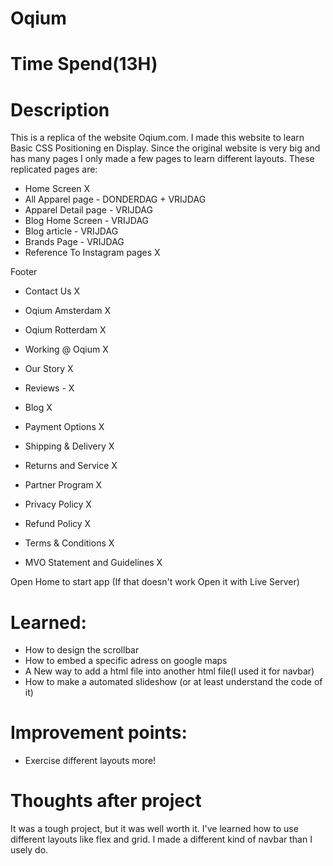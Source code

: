 # Oqium

# Time Spend(13H)

# Description

This is a replica of the website Oqium.com. I made this website to learn Basic CSS Positioning en Display.
Since the original website is very big and has many pages I only made a few pages to learn different layouts.
These replicated pages are:

- Home Screen X
- All Apparel page - DONDERDAG + VRIJDAG
- Apparel Detail page - VRIJDAG
- Blog Home Screen - VRIJDAG
- Blog article - VRIJDAG
- Brands Page - VRIJDAG
- Reference To Instagram pages X

Footer

- Contact Us X
- Oqium Amsterdam X
- Oqium Rotterdam X
- Working @ Oqium X
- Our Story X
- Reviews - X
- Blog X

- Payment Options X
- Shipping & Delivery X
- Returns and Service X
- Partner Program X

- Privacy Policy X
- Refund Policy X
- Terms & Conditions X
- MVO Statement and Guidelines X

Open Home to start app (If that doesn't work Open it with Live Server)

# Learned:

- How to design the scrollbar
- How to embed a specific adress on google maps
- A New way to add a html file into another html file(I used it for navbar)
- How to make a automated slideshow (or at least understand the code of it)

# Improvement points:

- Exercise different layouts more!

# Thoughts after project

It was a tough project, but it was well worth it. I've learned how to use different layouts like flex and grid. I made a different kind of navbar than I usely do.
